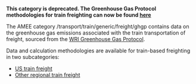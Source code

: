**This category is deprecated. The Greenhouse Gas Protocol methodologies
for train freighting can now be found
[here](Freight_transport_by_Greenhouse_Gas_Protocol)**

The AMEE category /transport/train/generic/freight/ghgp contains data on
the greenhouse gas emissions associated with the train transportation of
freight, sourced from the [WRI Greenhouse Gas
Protocol](http://www.ghgprotocol.org/calculation-tools/all-tools).

Data and calculation methodologies are available for train-based
freighting in two subcategories:

  - [US train freight](US_train_freight)
  - [Other regional train freight](Other_regional_train_freight)
